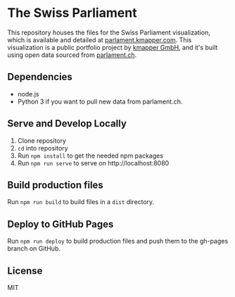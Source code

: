 # The Swiss Parliament

This repository houses the files for the Swiss Parliament visualization, which is available and detailed at [parlament.kmapper.com](https://parlament.kmapper.com/). This visualization is a public portfolio project by [kmapper GmbH](https://kmapper.com), and it's built using open data sourced from [parlament.ch](https://www.parlament.ch/).


## Dependencies

- node.js
- Python 3 if you want to pull new data from parlament.ch.

## Serve and Develop Locally

1. Clone repository
2. `cd` into repository
3. Run `npm install` to get the needed npm packages
4. Run `npm run serve` to serve on http://localhost:8080

## Build production files

Run `npm run build` to build files in a `dist` directory.

## Deploy to GitHub Pages

Run `npm run deploy` to build production files and push them to the gh-pages branch on GitHub. 

## License

MIT